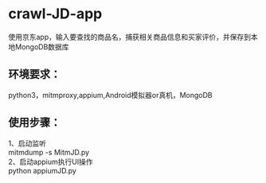 # crawl-JD-app
使用京东app，输入要查找的商品名，捕获相关商品信息和买家评价，并保存到本地MongoDB数据库

## 环境要求：<br>
python3，mitmproxy,appium,Android模拟器or真机，MongoDB

## 使用步骤：<br>
1、启动监听<br>
  mitmdump -s MitmJD.py<br>
2、启动appium执行UI操作<br>
  python appiumJD.py<br>
